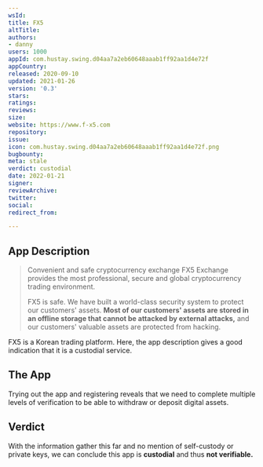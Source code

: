 ```yaml
---
wsId: 
title: FX5
altTitle: 
authors:
- danny
users: 1000
appId: com.hustay.swing.d04aa7a2eb60648aaab1ff92aa1d4e72f
appCountry: 
released: 2020-09-10
updated: 2021-01-26
version: '0.3'
stars: 
ratings: 
reviews: 
size: 
website: https://www.f-x5.com
repository: 
issue: 
icon: com.hustay.swing.d04aa7a2eb60648aaab1ff92aa1d4e72f.png
bugbounty: 
meta: stale
verdict: custodial
date: 2022-01-21
signer: 
reviewArchive: 
twitter: 
social: 
redirect_from: 

---
```


## App Description

> Convenient and safe cryptocurrency exchange
> FX5 Exchange provides the most professional, secure and global cryptocurrency trading environment.
>
> FX5 is safe. We have built a world-class security system to protect our customers' assets.
**Most of our customers' assets are stored in an offline storage that cannot be attacked by external attacks,** and our customers' valuable assets are protected from hacking.

FX5 is a Korean trading platform. Here, the app description gives a good indication that it is a custodial service.

## The App

Trying out the app and registering reveals that we need to complete multiple levels of verification to be able to withdraw or deposit digital assets.

## Verdict

With the information gather this far and no mention of self-custody or private keys, we can conclude this app is **custodial** and thus **not verifiable.**